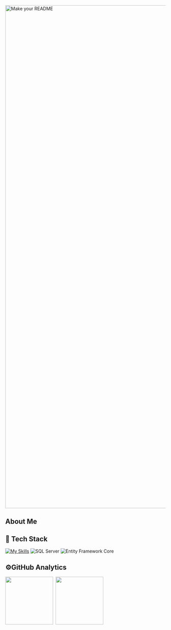 <img width="1579" alt="Make your README" src="https://github.com/Dejmenek/Dejmenek/assets/83865666/ba367b72-ce1c-4787-9af8-30fc1e0843e5">

## About Me

## 🧰 Tech Stack
[![My Skills](https://skillicons.dev/icons?i=js,html,css,cs,dotnet,visualstudio)](https://skillicons.dev)
![SQL Server](https://github.com/Dejmenek/Dejmenek/assets/83865666/5d1e7472-9de9-4817-be5e-7a9714f8930c)
![Entity Framework Core](https://github.com/Dejmenek/Dejmenek/assets/83865666/c807eed6-7532-47c9-b09c-4f3e9dcd00fd)




## ⚙️GitHub Analytics

<p>
<img height="150em" src="https://github-readme-stats.vercel.app/api/top-langs/?username=Dejmenek&langs_count=6&layout=compact" align = "center"/>&nbsp;
<img height="150em" src="https://github-readme-stats.vercel.app/api?username=Dejmenek&show_icons=true&theme=tokyonight&count_private=true&hide=issues" align = "center"/>
</p>
